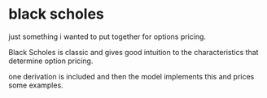 # black scholes

just something i wanted to put together for options pricing. 

Black Scholes is classic and gives good intuition to the characteristics that determine option pricing.

one derivation is included and then the model implements this and prices some examples.
